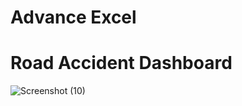 # Advance Excel 
# Road Accident Dashboard
![Screenshot (10)](https://github.com/Shubhangi-6/Excel/assets/140615568/ffd6e85e-bd98-41d1-886a-f53e9ba7cb41)
